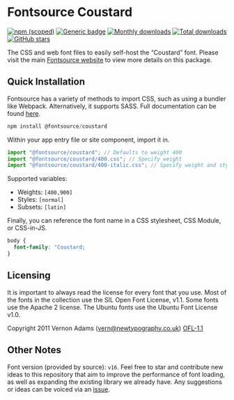 # Fontsource Coustard

[![npm (scoped)](https://img.shields.io/npm/v/@fontsource/coustard?color=brightgreen)](https://www.npmjs.com/package/@fontsource/coustard) [![Generic badge](https://img.shields.io/badge/fontsource-passing-brightgreen)](https://github.com/fontsource/fontsource) [![Monthly downloads](https://badgen.net/npm/dm/@fontsource/coustard)](https://github.com/fontsource/fontsource) [![Total downloads](https://badgen.net/npm/dt/@fontsource/coustard)](https://github.com/fontsource/fontsource) [![GitHub stars](https://img.shields.io/github/stars/fontsource/fontsource.svg?style=social&label=Star)](https://github.com/fontsource/fontsource/stargazers)

The CSS and web font files to easily self-host the “Coustard” font. Please visit the main [Fontsource website](https://fontsource.org/fonts/coustard) to view more details on this package.

## Quick Installation

Fontsource has a variety of methods to import CSS, such as using a bundler like Webpack. Alternatively, it supports SASS. Full documentation can be found [here](https://fontsource.org/docs/introduction).

```javascript
npm install @fontsource/coustard
```

Within your app entry file or site component, import it in.

```javascript
import "@fontsource/coustard"; // Defaults to weight 400
import "@fontsource/coustard/400.css"; // Specify weight
import "@fontsource/coustard/400-italic.css"; // Specify weight and style

```

Supported variables:
- Weights: `[400,900]`
- Styles: `[normal]`
- Subsets: `[latin]`

Finally, you can reference the font name in a CSS stylesheet, CSS Module, or CSS-in-JS.

```css
body {
  font-family: "Coustard;
}
```

## Licensing
It is important to always read the license for every font that you use.
Most of the fonts in the collection use the SIL Open Font License, v1.1. Some fonts use the Apache 2 license. The Ubuntu fonts use the Ubuntu Font License v1.0.

Copyright 2011 Vernon Adams (vern@newtypography.co.uk)
[OFL-1.1](http://scripts.sil.org/OFL)

## Other Notes
Font version (provided by source): `v16`.
Feel free to star and contribute new ideas to this repository that aim to improve the performance of font loading, as well as expanding the existing library we already have. Any suggestions or ideas can be voiced via an [issue](https://github.com/fontsource/fontsource/issues).